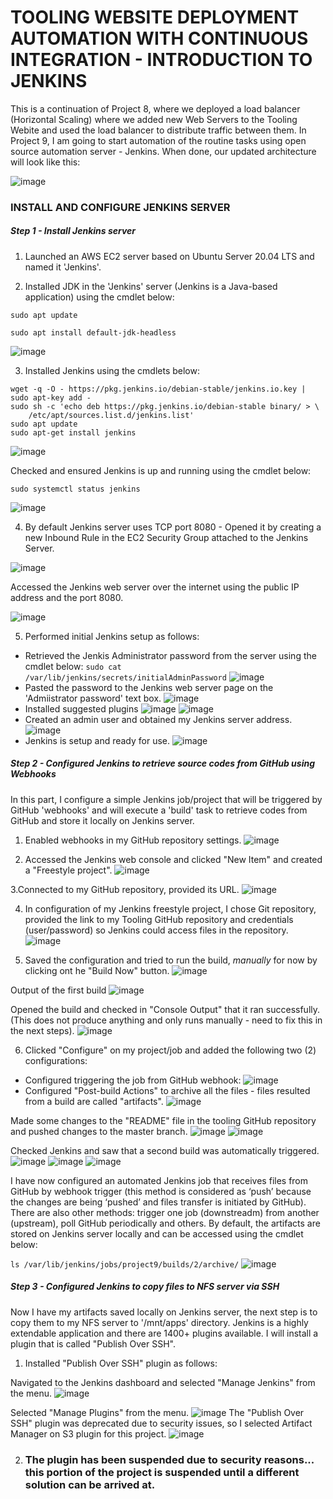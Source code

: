 # TOOLING WEBSITE DEPLOYMENT AUTOMATION WITH CONTINUOUS INTEGRATION - INTRODUCTION TO JENKINS

This is a continuation of Project 8, where we deployed a load balancer (Horizontal Scaling) where we added new Web Servers to the Tooling Webite and used the load balancer to distribute traffic between them.
In Project 9, I am going to start automation of the routine tasks using open source automation server - Jenkins. When done, our updated architecture will look like this:

![image](https://user-images.githubusercontent.com/58337007/154813856-7038de99-0919-4880-8aea-7cafa37809e9.png)

### INSTALL AND CONFIGURE JENKINS SERVER

##### Step 1 - Install Jenkins server

1. Launched an AWS EC2 server based on Ubuntu Server 20.04 LTS and named it 'Jenkins'.

2. Installed JDK in the 'Jenkins' server (Jenkins is a Java-based application) using the cmdlet below:

```
sudo apt update

sudo apt install default-jdk-headless
```

![image](https://user-images.githubusercontent.com/58337007/154814868-9931c3ab-f34e-4522-887c-ebcab6f66454.png)

3. Installed Jenkins using the cmdlets below:

```
wget -q -O - https://pkg.jenkins.io/debian-stable/jenkins.io.key | sudo apt-key add -
sudo sh -c 'echo deb https://pkg.jenkins.io/debian-stable binary/ > \
    /etc/apt/sources.list.d/jenkins.list'
sudo apt update
sudo apt-get install jenkins
```

![image](https://user-images.githubusercontent.com/58337007/154815038-5ab65267-6dec-419d-8b5f-bb27c66241db.png)

Checked and ensured Jenkins is up and running using the cmdlet below:

`sudo systemctl status jenkins`

![image](https://user-images.githubusercontent.com/58337007/154815100-1e429713-5e84-4dd2-9d92-fa1f6be9db9d.png)

4. By default Jenkins server uses TCP port 8080 - Opened it by creating a new Inbound Rule in the EC2 Security Group attached to the Jenkins Server.

![image](https://user-images.githubusercontent.com/58337007/154815208-172662c3-bee4-4a74-b347-f164687c54a7.png)

Accessed the Jenkins web server over the internet using the public IP address and the port 8080.

![image](https://user-images.githubusercontent.com/58337007/154815290-145057f8-3db3-4718-b593-d7249f7053a2.png)

5. Performed initial Jenkins setup as follows:

  - Retrieved the Jenkis Administrator password from the server using the cmdlet below:
  `sudo cat /var/lib/jenkins/secrets/initialAdminPassword`
  ![image](https://user-images.githubusercontent.com/58337007/154815464-3b96a4e9-207e-4a2c-89c6-98d853dab1a9.png)
  - Pasted the password to the Jenkins web server page on the 'Admiistrator password' text box.
  ![image](https://user-images.githubusercontent.com/58337007/154815578-07535c1d-8715-4d00-a529-1f590aa2a965.png)
  - Installed suggested plugins
  ![image](https://user-images.githubusercontent.com/58337007/154815671-8e3c143a-849b-465c-b1b5-6bd16e819a76.png)
  ![image](https://user-images.githubusercontent.com/58337007/154815759-a9de6438-687a-4f52-a3f7-ac6d6eed1c3f.png)
  - Created an admin user and obtained my Jenkins server address.
  ![image](https://user-images.githubusercontent.com/58337007/154815913-4cff401d-716a-4746-9b63-3e067b43423e.png)
  - Jenkins is setup and ready for use.
  ![image](https://user-images.githubusercontent.com/58337007/154816110-456ca6ce-134a-4be4-bacb-a9a933deb011.png)
  
##### Step 2 - Configured Jenkins to retrieve source codes from GitHub using Webhooks
In this part, I configure a simple Jenkins job/project that will be triggered by GitHub 'webhooks' and will execute a 'build' task to retrieve codes from GitHub and store it locally on Jenkins server.

1. Enabled webhooks in my GitHub repository settings.
![image](https://user-images.githubusercontent.com/58337007/154816467-941bcac7-04fe-41e9-af94-08e364b5e770.png)

2. Accessed the Jenkins web console and clicked "New Item" and created a "Freestyle project".
![image](https://user-images.githubusercontent.com/58337007/154816589-f7d48272-f457-4875-b228-946c85b1c05f.png)

3.Connected to my GitHub repository, provided its URL.
![image](https://user-images.githubusercontent.com/58337007/154817040-91afb521-96c8-432d-a558-aee3fe6e1a84.png)

4. In configuration of my Jenkins freestyle project, I chose Git repository, provided the link to my Tooling GitHub repository and credentials (user/password) so Jenkins could access files in the repository.
![image](https://user-images.githubusercontent.com/58337007/154817148-82c0f52c-1007-4ac3-a771-8f6d5a7a56c0.png)

5. Saved the configuration and tried to run the build, *manually* for now by clicking ont he "Build Now" button.
![image](https://user-images.githubusercontent.com/58337007/154817250-ab6e0330-611d-4601-a92c-69336fd1cb71.png)

Output of the first build
![image](https://user-images.githubusercontent.com/58337007/154817308-07da3499-d732-4efc-8776-c28553dc8e51.png)

Opened the build and checked in "Console Output" that it ran successfully. (This does not produce anything and only runs manually - need to fix this in the next steps).
![image](https://user-images.githubusercontent.com/58337007/154817435-1b5f9ec2-9aae-45af-b869-2e0f8aeb527e.png)

6. Clicked "Configure" on my project/job and added the following two (2) configurations:
  - Configured triggering the job from GitHub webhook:
  ![image](https://user-images.githubusercontent.com/58337007/154817630-b55dc443-a49c-45af-804c-36a4273e836c.png)
  - Configured "Post-build Actions" to archive all the files - files resulted from a build are called "artifacts".
  ![image](https://user-images.githubusercontent.com/58337007/154817720-02dbd109-0659-42d1-afa2-592d2f044852.png)

Made some changes to the "README" file in the tooling GitHub repository and pushed changes to the master branch.
![image](https://user-images.githubusercontent.com/58337007/154817881-3c7f54a3-b13a-4b59-bd38-4bbb71e26870.png)
![image](https://user-images.githubusercontent.com/58337007/154817978-4ea8026e-9a49-4a2b-8b24-5ed2a186e740.png)

Checked Jenkins and saw that a second build was automatically triggered.
![image](https://user-images.githubusercontent.com/58337007/154818040-d0365591-1569-4dcc-9703-2fadb3476993.png)
![image](https://user-images.githubusercontent.com/58337007/154818112-bb75ad6d-4a2a-4d2a-a2f5-598ec61394cc.png)
![image](https://user-images.githubusercontent.com/58337007/154818226-095365bf-7823-42ae-b574-ffc9f24a8354.png)

I have now configured an automated Jenkins job that receives files from GitHub by webhook trigger (this method is considered as ‘push’ because the changes are being ‘pushed’ and files transfer is initiated by GitHub). There are also other methods: trigger one job (downstreadm) from another (upstream), poll GitHub periodically and others.
By default, the artifacts are stored on Jenkins server locally and can be accessed using the cmdlet below:

`ls /var/lib/jenkins/jobs/project9/builds/2/archive/`
![image](https://user-images.githubusercontent.com/58337007/154818893-7ff94567-57d3-47ad-a6e8-cbf98224b9cb.png)



##### Step 3 - Configured Jenkins to copy files to NFS server via SSH

Now I have my artifacts saved locally on Jenkins server, the next step is to copy them to my NFS server to '/mnt/apps' directory.
Jenkins is a highly extendable application and there are 1400+ plugins available. I will install a plugin that is called "Publish Over SSH".

1. Installed "Publish Over SSH" plugin as follows:

Navigated to the Jenkins dashboard and selected "Manage Jenkins" from the menu.
![image](https://user-images.githubusercontent.com/58337007/154819002-23039742-0602-4d5b-aee8-98278da02680.png)

Selected "Manage Plugins" from the menu.
![image](https://user-images.githubusercontent.com/58337007/154819087-1f280b0d-8809-476b-9f09-a9f78b1a78b6.png)
The "Publish Over SSH" plugin was deprecated due to security issues, so I selected Artifact Manager on S3 plugin for this project.
![image](https://user-images.githubusercontent.com/58337007/154831456-1cf13914-7a92-48d8-ab5c-e4f48f3bdc51.png)

2. ### The plugin has been suspended due to security reasons... this portion of the project is suspended until a different solution can be arrived at.





